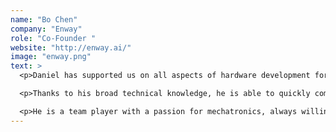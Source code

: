 ```yaml
---
name: "Bo Chen"
company: "Enway"
role: "Co-Founder "
website: "http://enway.ai/"
image: "enway.png"
text: >
  <p>Daniel has supported us on all aspects of hardware development for autonomous specialty vehicles, including mechanical and electrical/electronics development and integration.</p>

  <p>Thanks to his broad technical knowledge, he is able to quickly come up with and implement reliable solutions during the different stages of prototyping and testing, as well as analyze and troubleshoot the vehicles’ mechatronic systems. Daniel has also helped us set up the company’s workshop and mentored new trainees.</p>

  <p>He is a team player with a passion for mechatronics, always willing to share his knowledge and help others to advance.</p>
---
```

